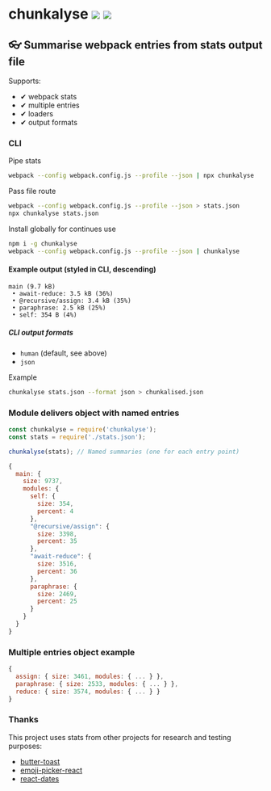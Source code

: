 # chunkalyse [![](https://img.shields.io/npm/v/chunkalyse.svg)](https://www.npmjs.com/package/chunkalyse) [![](https://img.shields.io/badge/source--000000.svg?logo=github&style=social)](https://github.com/omrilotan/mono/tree/master/packages/chunkalyse)

## 👓 Summarise webpack entries from stats output file

Supports:

- ✔︎ webpack stats
- ✔︎ multiple entries
- ✔︎ loaders
- ✔︎ output formats

### CLI
Pipe stats
```sh
webpack --config webpack.config.js --profile --json | npx chunkalyse
```
Pass file route
```sh
webpack --config webpack.config.js --profile --json > stats.json
npx chunkalyse stats.json
```

Install globally for continues use
```sh
npm i -g chunkalyse
webpack --config webpack.config.js --profile --json | chunkalyse
```

#### Example output (styled in CLI, descending)
```
main (9.7 kB)
 • await-reduce: 3.5 kB (36%)
 • @recursive/assign: 3.4 kB (35%)
 • paraphrase: 2.5 kB (25%)
 • self: 354 B (4%)
```

##### CLI output formats
- `human` (default, see above)
- `json`

Example
```sh
chunkalyse stats.json --format json > chunkalised.json
```

### Module delivers object with named entries
```js
const chunkalyse = require('chunkalyse');
const stats = require('./stats.json');

chunkalyse(stats); // Named summaries (one for each entry point)

{
  main: {
    size: 9737,
    modules: {
      self: {
        size: 354,
        percent: 4
      },
      "@recursive/assign": {
        size: 3398,
        percent: 35
      },
      "await-reduce": {
        size: 3516,
        percent: 36
      },
      paraphrase: {
        size: 2469,
        percent: 25
      }
    }
  }
}
```

### Multiple entries object example
```js
{
  assign: { size: 3461, modules: { ... } },
  paraphrase: { size: 2533, modules: { ... } },
  reduce: { size: 3574, modules: { ... } }
}
```

### Thanks
This project uses stats from other projects for research and testing purposes:
- [butter-toast](https://github.com/ealush/butter-toast)
- [emoji-picker-react](https://github.com/ealush/emoji-picker-react)
- [react-dates](https://github.com/airbnb/react-dates)

